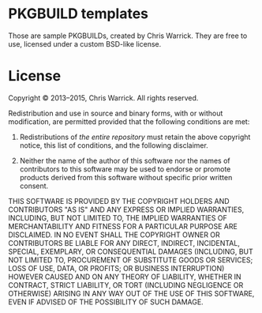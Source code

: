 PKGBUILD templates
==================
Those are sample PKGBUILDs, created by Chris Warrick.  They
are free to use, licensed under a custom BSD-like license.

License
=======
Copyright © 2013–2015, Chris Warrick.
All rights reserved.

Redistribution and use in source and binary forms, with or without
modification, are permitted provided that the following conditions are
met:

1. Redistributions of *the entire repository* must retain the above
   copyright notice, this list of conditions, and the following
   disclaimer.

2. Neither the name of the author of this software nor the names of
   contributors to this software may be used to endorse or promote
   products derived from this software without specific prior written
   consent.

THIS SOFTWARE IS PROVIDED BY THE COPYRIGHT HOLDERS AND CONTRIBUTORS
"AS IS" AND ANY EXPRESS OR IMPLIED WARRANTIES, INCLUDING, BUT NOT
LIMITED TO, THE IMPLIED WARRANTIES OF MERCHANTABILITY AND FITNESS FOR
A PARTICULAR PURPOSE ARE DISCLAIMED.  IN NO EVENT SHALL THE COPYRIGHT
OWNER OR CONTRIBUTORS BE LIABLE FOR ANY DIRECT, INDIRECT, INCIDENTAL,
SPECIAL, EXEMPLARY, OR CONSEQUENTIAL DAMAGES (INCLUDING, BUT NOT
LIMITED TO, PROCUREMENT OF SUBSTITUTE GOODS OR SERVICES; LOSS OF USE,
DATA, OR PROFITS; OR BUSINESS INTERRUPTION) HOWEVER CAUSED AND ON ANY
THEORY OF LIABILITY, WHETHER IN CONTRACT, STRICT LIABILITY, OR TORT
(INCLUDING NEGLIGENCE OR OTHERWISE) ARISING IN ANY WAY OUT OF THE USE
OF THIS SOFTWARE, EVEN IF ADVISED OF THE POSSIBILITY OF SUCH DAMAGE.
